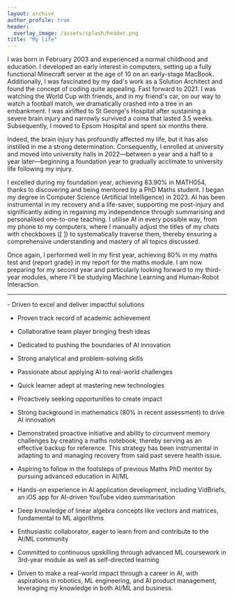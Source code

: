 ```yaml
---
layout: archive
author_profile: true
header:
  overlay_image: /assets/splash/header.png
title: "My life"
---
```

I was born in February 2003 and experienced a normal childhood and education. I developed an early interest in computers, setting up a fully functional Minecraft server at the age of 10 on an early-stage MacBook. Additionally, I was fascinated by my dad's work as a Solution Architect and found the concept of coding quite appealing. Fast forward to 2021: I was watching the World Cup with friends, and in my friend's car, on our way to watch a football match, we dramatically crashed into a tree in an embankment. I was airlifted to St George's Hospital after sustaining a severe brain injury and narrowly survived a coma that lasted 3.5 weeks. Subsequently, I moved to Epsom Hospital and spent six months there.

Indeed, the brain injury has profoundly affected my life, but it has also instilled in me a strong determination. Consequently, I enrolled at university and moved into university halls in 2022—between a year and a half to a year later—beginning a foundation year to gradually acclimate to university life following my injury.

I excelled during my foundation year, achieving 83.90% in MATH054, thanks to discovering and being mentored by a PhD Maths student. I began my degree in Computer Science (Artificial Intelligence) in 2023. AI has been instrumental in my recovery and a life-saver, supporting me post-injury and significantly aiding in regaining my independence through summarising and personalised one-to-one teaching. I utilise AI in every possible way, from my phone to my computers, where I manually adjust the titles of my chats with checkboxes ([ ]) to systematically traverse them, thereby ensuring a comprehensive understanding and mastery of all topics discussed.

Once again, I performed well in my first year, achieving 80% in my maths test and {report grade} in my report for the maths module. I am now preparing for my second year and particularly looking forward to my third-year modules, where I'll be studying Machine Learning and Human-Robot Interaction.
<hr>
- Driven to excel and deliver impactful solutions

- Proven track record of academic achievement

- Collaborative team player bringing fresh ideas

- Dedicated to pushing the boundaries of AI innovation

- Strong analytical and problem-solving skills

- Passionate about applying AI to real-world challenges

- Quick learner adept at mastering new technologies

- Proactively seeking opportunities to create impact

- Strong background in mathematics (80% in recent assessment) to drive AI innovation

- Demonstrated proactive initiative and ability to circumvent memory challenges by creating a maths notebook, thereby serving as an effective backup for      reference. This strategy has been instrumental in adapting to and managing recovery from said past severe health issue.

- Aspiring to follow in the footsteps of previous Maths PhD mentor by pursuing advanced education in AI/ML

- Hands-on experience in AI application development, including VidBriefs, an iOS app for AI-driven YouTube video summarisation

- Deep knowledge of linear algebra concepts like vectors and matrices, fundamental to ML algorithms

- Enthusiastic collaborator, eager to learn from and contribute to the AI/ML community

- Committed to continuous upskilling through advanced ML coursework in 3rd-year module as well as self-directed learning

- Driven to make a real-world impact through a career in AI, with aspirations in robotics, ML engineering, and AI product management, leveraging my knowledge in both AI/ML and business.

